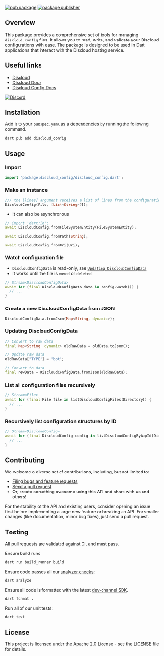 <!-- markdownlint-disable MD041 -->

[![pub package](https://img.shields.io/pub/v/discloud_config.svg)][package_config]
[![package publisher](https://img.shields.io/pub/publisher/discloud_config.svg)][package_config_publisher]

## Overview

This package provides a comprehensive set of tools for managing `discloud.config` files. It allows you to read, write, and validate your Discloud configurations with ease. The package is designed to be used in Dart applications that interact with the Discloud hosting service.

## Useful links

- [Discloud](https://discloud.com)
- [Discloud Docs](https://docs.discloud.com)
- [Discloud Config Docs](https://docs.discloudbot.com/discloud.config)

[![Discord](https://discord.com/api/guilds/584490943034425391/widget.png?style=banner2)](https://discord.discloudbot.com)

## Installation

Add it to your [`pubspec.yaml`][pubspec] as a [dependencies] by running the following command.

```sh
dart pub add discloud_config
```

## Usage

### Import

```dart
import 'package:discloud_config/discloud_config.dart';
```

### Make an instance

```dart
/// the [lines] argument receives a list of lines from the configuration file contents
DiscloudConfig(File, [List<String>?]);
```

- It can also be asynchronous

```dart
// import 'dart:io';
await DiscloudConfig.fromFileSystemEntity(FileSystemEntity);
```

```dart
await DiscloudConfig.fromPath(String);
```

```dart
await DiscloudConfig.fromUri(Uri);
```

### Watch configuration file

- `DiscloudConfigData` is read-only, see [`Updating DiscloudConfigData`](#updating-discloudconfigdata)
- It works until the file is `moved` or `deleted`

```dart
// Stream<DiscloudConfigData>
await for (final DiscloudConfigData data in config.watch()) {
  // ...
}
```

### Create a new DiscloudConfigData from JSON

```dart
DiscloudConfigData.fromJson(Map<String, dynamic>);
```

### Updating DiscloudConfigData

```dart
// Convert to raw data
final Map<String, dynamic> oldRawData = oldData.toJson();

// Update raw data
oldRawData["TYPE"] = "bot";

// Convert to data
final newData = DiscloudConfigData.fromJson(oldRawData);
```

### List all configuration files recursively

```dart
// Stream<File>
await for (final File file in listDiscloudConfigFiles(Directory)) {
  // ...
}
```

### Recursively list configuration structures by ID

```dart
// Stream<DiscloudConfig>
await for (final DiscloudConfig config in listDiscloudConfigByAppId(Directory, String)) {
  // ...
}
```

## Contributing

We welcome a diverse set of contributions, including, but not limited to:

- [Filing bugs and feature requests][new_issue]
- [Send a pull request][pull_request]
- Or, create something awesome using this API and share with us and others!

For the stability of the API and existing users, consider opening an issue
first before implementing a large new feature or breaking an API. For smaller
changes (like documentation, minor bug fixes), just send a pull request.

## Testing

All pull requests are validated against CI, and must pass.

Ensure build runs

```sh
dart run build_runner build
```

Ensure code passes all our [analyzer checks][analysis_options]:

```sh
dart analyze
```

Ensure all code is formatted with the latest [dev-channel SDK][dev_sdk].

```sh
dart format .
```

Run all of our unit tests:

```sh
dart test
```

## License

This project is licensed under the Apache 2.0 License - see the [LICENSE](LICENSE) file for details.

[analysis_options]: analysis_options.yaml
[dependencies]: https://dart.dev/tools/pub/dependencies
[dev_sdk]: https://dart.dev/get-dart
[new_issue]: https://github.com/discloud/discloud_config_dart/issues/new
[package_config]: https://pub.dev/packages/discloud_config
[package_config_publisher]: https://pub.dev/packages/discloud_config/publisher
[pubspec]: https://dart.dev/tools/pub/pubspec
[pull_request]: https://github.com/discloud/discloud_config_dart/pulls
